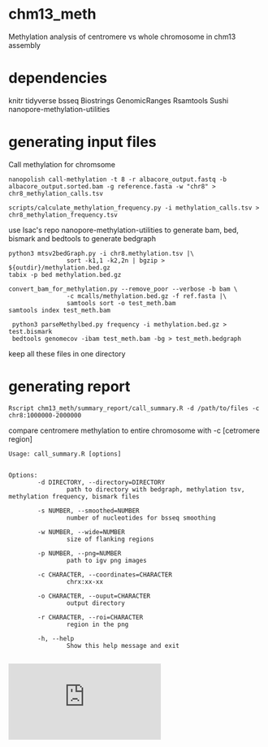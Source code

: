 # chm13_meth
Methylation analysis of centromere vs whole chromosome in chm13 assembly

# dependencies
knitr
tidyverse
bsseq
Biostrings
GenomicRanges
Rsamtools
Sushi
nanopore-methylation-utilities

# generating input files
Call methylation for chromsome
```
nanopolish call-methylation -t 8 -r albacore_output.fastq -b albacore_output.sorted.bam -g reference.fasta -w "chr8" > chr8_methylation_calls.tsv

scripts/calculate_methylation_frequency.py -i methylation_calls.tsv > chr8_methylation_frequency.tsv

```
use Isac's repo nanopore-methylation-utilities to generate bam, bed, bismark and bedtools to generate bedgraph

```
python3 mtsv2bedGraph.py -i chr8.methylation.tsv |\
                sort -k1,1 -k2,2n | bgzip > ${outdir}/methylation.bed.gz
tabix -p bed methylation.bed.gz

convert_bam_for_methylation.py --remove_poor --verbose -b bam \
                -c mcalls/methylation.bed.gz -f ref.fasta |\ 
                samtools sort -o test_meth.bam
samtools index test_meth.bam

 python3 parseMethylbed.py frequency -i methylation.bed.gz > test.bismark
 bedtools genomecov -ibam test_meth.bam -bg > test_meth.bedgraph
```
keep all these files in one directory

# generating report

```
Rscript chm13_meth/summary_report/call_summary.R -d /path/to/files -c chr8:1000000-2000000
```
compare centromere methylation to entire chromosome with -c [cetromere region]
```
Usage: call_summary.R [options]


Options:
        -d DIRECTORY, --directory=DIRECTORY
                path to directory with bedgraph, methylation tsv, methylation frequency, bismark files

        -s NUMBER, --smoothed=NUMBER
                number of nucleotides for bsseq smoothing

        -w NUMBER, --wide=NUMBER
                size of flanking regions

        -p NUMBER, --png=NUMBER
                path to igv png images

        -c CHARACTER, --coordinates=CHARACTER
                chrx:xx-xx

        -o CHARACTER, --ouput=CHARACTER
                output directory

        -r CHARACTER, --roi=CHARACTER
                region in the png

        -h, --help
                Show this help message and exit


```
![example_report](https://github.com/gmoneyomics/chm13_meth/tree/master/plots/chr8.methylation.pdf)
